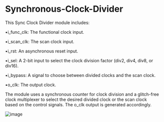 # Synchronous-Clock-Divider
This Sync Clock Divider module includes:

•i_func_clk: The functional clock input.

•i_scan_clk: The scan clock input.

•i_rst: An asynchronous reset input.

•i_sel: A 2-bit input to select the clock division factor (div2, div4, div8, or div16).

•i_bypass: A signal to choose between divided clocks and the scan clock.

•o_clk: The output clock.

The module uses a synchronous counter for clock division and a glitch-free clock multiplexer to select the desired divided clock or the scan clock based on the control signals. The o_clk output is generated accordingly.

![image](https://github.com/Abhinav-863/Synchronous-Clock-Divider/assets/113772669/8730ee88-e08e-449b-a5f6-d5bb0e078972)
